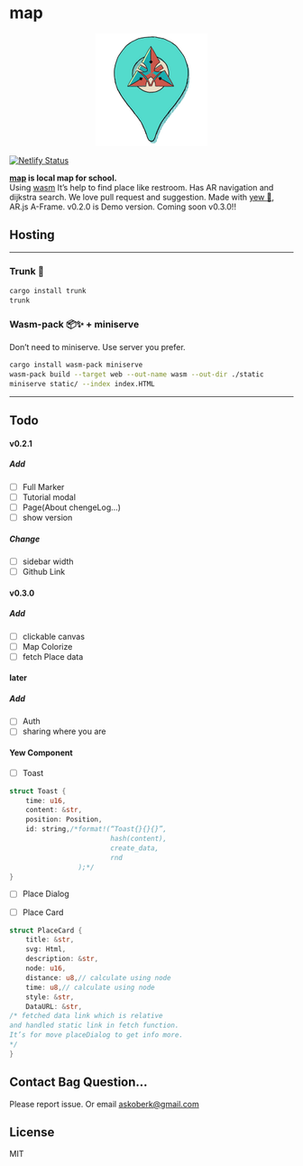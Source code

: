 # map
<center><img src="./icon.png" width=200></center>

[![Netlify Status](https://api.netlify.com/api/v1/badges/1afef2ec-ddb8-45c9-9654-f3ead83defd8/deploy-status)](https://app.netlify.com/sites/nifty-hodgkin-4b6bf3/deploys)

<strong>[map](https://map.oberk.dev) is local map for school.</strong><br>
Using [wasm](https://webassembly.org/)
It’s help to find place like restroom. 
Has AR navigation and dijkstra search. 
We love pull request and suggestion. 
Made with [yew 🦀](https://yew.rs), AR.js  A-Frame. 
v0.2.0 is Demo version.
Coming soon v0.3.0!!

## Hosting
---
### Trunk 🧳
```bash
cargo install trunk
trunk
```
### Wasm-pack 📦✨ + miniserve
Don’t need to miniserve. 
Use server you prefer. 
``` bash
cargo install wasm-pack miniserve
wasm-pack build --target web --out-name wasm --out-dir ./static
miniserve static/ --index index.HTML
```
---
## Todo
#### v0.2.1
##### Add
- [ ] Full Marker
- [ ] Tutorial modal
- [ ] Page(About chengeLog...)
- [ ] show version
##### Change
- [ ] sidebar width
- [ ] Github Link

#### v0.3.0
##### Add
- [ ] clickable canvas
- [ ] Map Colorize
- [ ] fetch Place data

#### later
##### Add
- [ ] Auth
- [ ] sharing where you are

#### Yew Component
- [ ] Toast

``` Rust
struct Toast {
    time: u16,
    content: &str,
    position: Position,
    id: string,/*format!(“Toast{}{}{}”,
                         hash(content),
                         create_data,
                         rnd
                 );*/
}
```
- [ ] Place Dialog
- [ ] Place Card


``` Rust
struct PlaceCard {
    title: &str,
    svg: Html,
    description: &str,
    node: u16,
    distance: u8,// calculate using node
    time: u8,// calculate using node 
    style: &str,
    DataURL: &str,
/* fetched data link which is relative 
and handled static link in fetch function. 
It’s for move placeDialog to get info more. 
*/
}
```



## Contact Bag Question...
Please report issue. 
Or email [askoberk@gmail.com](mailto:askberk@gmail.com)

## License
MIT
